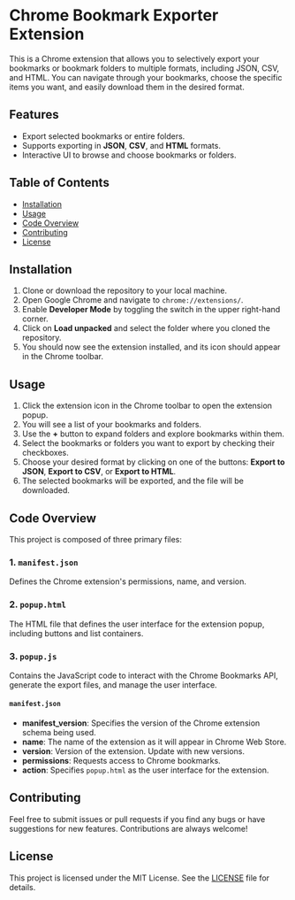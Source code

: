 # Chrome Bookmark Exporter Extension

This is a Chrome extension that allows you to selectively export your bookmarks or bookmark folders to multiple formats, including JSON, CSV, and HTML. You can navigate through your bookmarks, choose the specific items you want, and easily download them in the desired format.

## Features

- Export selected bookmarks or entire folders.
- Supports exporting in **JSON**, **CSV**, and **HTML** formats.
- Interactive UI to browse and choose bookmarks or folders.

## Table of Contents

- [Installation](#installation)
- [Usage](#usage)
- [Code Overview](#code-overview)
- [Contributing](#contributing)
- [License](#license)

## Installation

1. Clone or download the repository to your local machine.
2. Open Google Chrome and navigate to `chrome://extensions/`.
3. Enable **Developer Mode** by toggling the switch in the upper right-hand corner.
4. Click on **Load unpacked** and select the folder where you cloned the repository.
5. You should now see the extension installed, and its icon should appear in the Chrome toolbar.

## Usage

1. Click the extension icon in the Chrome toolbar to open the extension popup.
2. You will see a list of your bookmarks and folders.
3. Use the **+** button to expand folders and explore bookmarks within them.
4. Select the bookmarks or folders you want to export by checking their checkboxes.
5. Choose your desired format by clicking on one of the buttons: **Export to JSON**, **Export to CSV**, or **Export to HTML**.
6. The selected bookmarks will be exported, and the file will be downloaded.

## Code Overview

This project is composed of three primary files:

### 1. `manifest.json`

Defines the Chrome extension's permissions, name, and version.

### 2. `popup.html`

The HTML file that defines the user interface for the extension popup, including buttons and list containers.

### 3. `popup.js`

Contains the JavaScript code to interact with the Chrome Bookmarks API, generate the export files, and manage the user interface.

#### `manifest.json`
- **manifest_version**: Specifies the version of the Chrome extension schema being used.
- **name**: The name of the extension as it will appear in Chrome Web Store.
- **version**: Version of the extension. Update with new versions.
- **permissions**: Requests access to Chrome bookmarks.
- **action**: Specifies `popup.html` as the user interface for the extension.

## Contributing

Feel free to submit issues or pull requests if you find any bugs or have suggestions for new features. Contributions are always welcome!

## License

This project is licensed under the MIT License. See the [LICENSE](LICENSE) file for details.